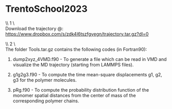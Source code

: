 # TrentoSchool2023

\\\ 1 \\\
Download the trajectory @: https://www.dropbox.com/s/zdk4l6tszfgyegn/trajectory.tar.gz?dl=0

\\\ 2 \\\
The folder Tools.tar.gz contains the following codes (in Fortran90):

1) dump2xyz_4VMD.f90 - To generate a file which can be read in VMD and visualize the MD trajectory (starting from LAMMPS files).

2) g1g2g3.f90 - To compute the time mean-square displacements g1, g2, g3 for the polymer molecules.

3) pRg.f90 - To compute the probability distribution function of the monomer spatial distances from the center of mass of the corresponding polymer chains.
